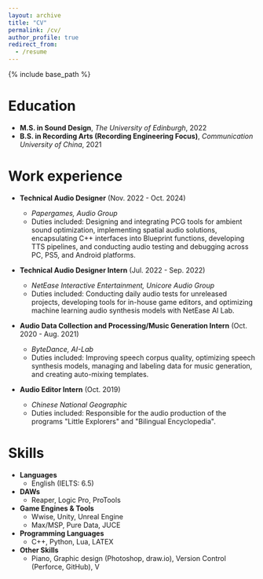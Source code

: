 ```yaml
---
layout: archive
title: "CV"
permalink: /cv/
author_profile: true
redirect_from:
  - /resume
---
```


{% include base_path %}

Education
======
* **M.S. in Sound Design**, *The University of Edinburgh*, 2022
* **B.S. in Recording Arts (Recording Engineering Focus)**, *Communication University of China*, 2021

Work experience
======
* **Technical Audio Designer** (Nov. 2022 - Oct. 2024)
  * *Papergames, Audio Group*
  * Duties included: Designing and integrating PCG tools for ambient sound optimization, implementing spatial audio solutions, encapsulating C++ interfaces into Blueprint functions, developing TTS pipelines, and conducting audio testing and debugging across PC, PS5, and Android platforms.

* **Technical Audio Designer Intern** (Jul. 2022 - Sep. 2022)
  * *NetEase Interactive Entertainment, Unicore Audio Group*
  * Duties included: Conducting daily audio tests for unreleased projects, developing tools for in-house game editors, and optimizing machine learning audio synthesis models with NetEase AI Lab.

* **Audio Data Collection and Processing/Music Generation Intern** (Oct. 2020 - Aug. 2021)
  * *ByteDance, AI-Lab*
  * Duties included: Improving speech corpus quality, optimizing speech synthesis models, managing and labeling data for music generation, and creating auto-mixing templates.

* **Audio Editor Intern** (Oct. 2019)
  * *Chinese National Geographic*
  * Duties included: Responsible for the audio production of the programs "Little Explorers" and "Bilingual Encyclopedia".
  
Skills
======
* **Languages**
  * English (IELTS: 6.5)
* **DAWs**
  * Reaper, Logic Pro, ProTools
* **Game Engines & Tools**
  * Wwise, Unity, Unreal Engine
  * Max/MSP, Pure Data, JUCE
* **Programming Languages**
  * C++, Python, Lua, LATEX
* **Other Skills**
  * Piano, Graphic design (Photoshop, draw.io), Version Control (Perforce, GitHub), V
